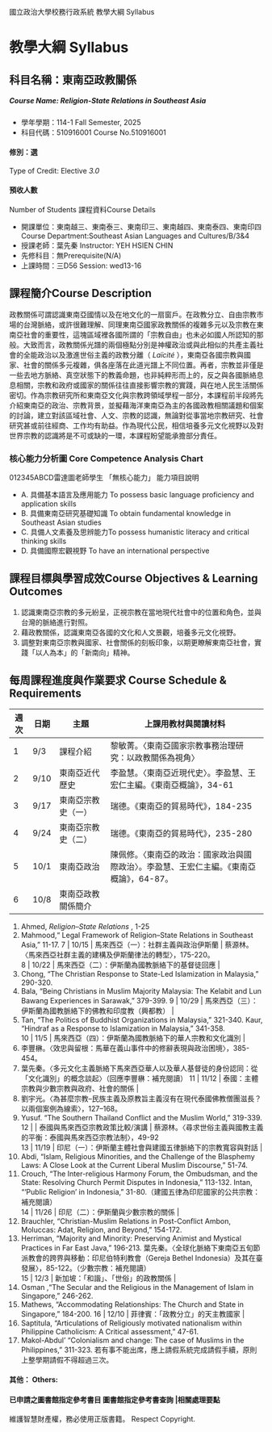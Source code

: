 國立政治大學校務行政系統 教學大綱 Syllabus
# 教學大綱 Syllabus
##  科目名稱：東南亞政教關係
#####  Course Name: Religion-State Relations in Southeast Asia
  * 學年學期：114-1 Fall Semester, 2025 
  * 科目代碼：510916001 Course No.510916001
#### 修別：選
Type of Credit: Elective 
_3.0_
#### 預收人數
Number of Students
課程資料Course Details
  * 開課單位：東南越三、東南泰三、東南印三、東南越四、東南泰四、東南印四 Course Department:Southeast Asian Languages and Cultures/B/3&4 
  * 授課老師：葉先秦 Instructor: YEH HSIEN CHIN 
  * 先修科目：無Prerequisite(N/A)
  * 上課時間：三D56 Session: wed13-16 
##  課程簡介Course Description
政教關係可謂認識東南亞國情以及在地文化的一扇窗戶。在政教分立、自由宗教市場的台灣脈絡，或許很難理解、同理東南亞國家政教關係的複雜多元以及宗教在東南亞社會的重要性，這塊區域裡各國所謂的「宗教自由」也未必如國人所認知的那般。大致而言，政教關係光譜的兩個極點分別是神權政治或與此相似的共產主義社會的全能政治以及激進世俗主義的政教分離（ _Laïcité_ ），東南亞各國宗教與國家、社會的關係多元複雜，俱各座落在此道光譜上不同位置。再者，宗教並非僅是一些去地方脈絡、真空狀態下的教義命題，也非純粹形而上的，反之與各國脈絡息息相關，宗教和政府或國家的關係往往直接影響宗教的實踐，與在地人民生活關係密切。作為宗教研究所和東南亞文化與宗教跨領域學程一部分，本課程前半段將先介紹東南亞的政治、宗教背景，並擬藉海洋東南亞為主的各國政教相關議題和個案的討論，建立對該區域社會、人文、宗教的認識，無論對從事當地宗教研究、社會研究甚或前往經商、工作均有助益。作為現代公民，相信培養多元文化視野以及對世界宗教的認識將是不可或缺的一環，本課程盼望能承擔部分責任。
###  核心能力分析圖 Core Competence Analysis Chart
012345ABCD雷達圖老師學生
「無核心能力」 
能力項目說明
  * A. 具備基本語言及應用能力 To possess basic language proficiency and application skills
  * B. 具備東南亞研究基礎知識 To obtain fundamental knowledge in Southeast Asian studies
  * C. 具備人文素養及思辨能力To possess humanistic literacy and critical thinking skills
  * D. 具備國際宏觀視野 To have an international perspective
##  課程目標與學習成效Course Objectives & Learning Outcomes 
  1. 認識東南亞宗教的多元紛呈，正視宗教在當地現代社會中的位置和角色，並與台灣的脈絡進行對照。
  2. 藉政教關係，認識東南亞各國的文化和人文景觀，培養多元文化視野。
  3. 調整對東南亞宗教與國家、社會關係的刻板印象，以期更瞭解東南亞社會，實踐「以人為本」的「新南向」精神。
##  每周課程進度與作業要求 Course Schedule & Requirements
週次 |  日期 |  主題 |  上課用教材與閱讀材料  
---|---|---|---  
1 |  9/3 |  課程介紹 |  黎敏菁。〈東南亞國家宗教事務治理研究：以政教關係為視角〉  
2 |  9/10 |  東南亞近代歷史 |  李盈慧。〈東南亞近現代史〉。李盈慧、王宏仁主編。《東南亞概論》，34-61  
3 |  9/17 |  東南亞宗教史（一） |  瑞德。《東南亞的貿易時代》，184-235  
4 |  9/24 |  東南亞宗教史（二） |  瑞德。《東南亞的貿易時代》，235-280  
5 |  10/1 |  東南亞政治 |  陳佩修。〈東南亞的政治：國家政治與國際政治〉。李盈慧、王宏仁主編。《東南亞概論》，64-87。  
6 |  10/8 |  東南亞政教關係簡介 | 
  1. Ahmed, _Religion–State Relations_ , 1-25
  2. Mahmood,“ Legal Framework of Religion–State Relations in Southeast Asia,” 11-17.
7 |  10/15 |  馬來西亞（一）：社群主義與政治伊斯蘭 |  蔡源林。〈馬來西亞社群主義的建構及伊斯蘭律法的轉型〉，175-220。  
8 |  10/22 |  馬來西亞（二）：伊斯蘭為國教脈絡下的基督徒回應 | 
  1. Chong, “The Christian Response to State-Led Islamization in Malaysia,” 290-320.
  2. Bala, “Being Christians in Muslim Majority Malaysia: The Kelabit and Lun Bawang Experiences in Sarawak,” 379-399.
9 |  10/29 |  馬來西亞（三）：伊斯蘭為國教脈絡下的佛教和印度教（興都教） | 
  1. Tan, “The Politics of Buddhist Organizations in Malaysia,” 321-340.
Kaur, “Hindraf as a Response to Islamization in Malaysia,” 341-358.  
10 |  11/5 |  馬來西亞（四）：伊斯蘭為國教脈絡下的華人宗教和文化識別 | 
  1. 李豐楙。〈效忠與留根：馬華在義山事件中的修辭表現與政治困境〉，385-454。
  2. 葉先秦。〈多元文化主義脈絡下馬來西亞華人以及華人基督徒的身份認同：從「文化識別」的概念談起〉（回應李豐楙：補充閱讀）
11 |  11/12 |  泰國：主體宗教與少數宗教與政府、社會的關係 | 
  1. 劉宇光。〈為甚麼宗教–民族主義及原教旨主義沒有在現代泰國佛教僧團滋長？以兩個案例為線索〉，127–168。
  2. Yusuf. “The Southern Thailand Conflict and the Muslim World,” 319-339.
12 |  |  泰國與馬來西亞宗教政策比較/演講 |  蔡源林。〈尋求世俗主義與國教主義的平衡：泰國與馬來西亞宗教法制〉，49-92  
13 |  11/19 |  印尼（一）：伊斯蘭主體社會與建國五律脈絡下的宗教寬容與對話 | 
  1. Abdi, “Islam, Religious Minorities, and the Challenge of the Blasphemy Laws: A Close Look at the Current Liberal Muslim Discourse,” 51-74.
  2. Crouch, “The Inter-religious Harmony Forum, the Ombudsman, and the State: Resolving Church Permit Disputes in Indonesia,” 113-132.
Intan, “‘Public Religion’ in Indonesia,” 31-80.（建國五律為印尼國家的公共宗教：補充閱讀）  
14 |  11/26 |  印尼（二）：伊斯蘭與少數宗教的關係 | 
  1. Brauchler, “Christian-Muslim Relations in Post-Conflict Ambon, Moluccas: Adat, Religion, and Beyond,” 154-172.
  2. Herriman, “Majority and Minority: Preserving Animist and Mystical Practices in Far East Java,” 196-213.
葉先秦。〈全球化脈絡下東南亞五旬節派教會的跨界與移動：印尼伯特利教會（Gereja Bethel Indonesia）及其在臺發展〉，85-122。（少數宗教：補充閱讀）  
15 |  12/3 |  新加坡：「和諧」、「世俗」的政教關係 | 
  1. Osman ,“The Secular and the Religious in the Management of Islam in Singapore,” 246-262.
  2. Mathews, “Accommodating Relationships: The Church and State in Singapore,” 184-200.
16 |  12/10 |  菲律賓：「政教分立」的天主教國家 | 
  1. Saptitula, “Articulations of Religiously motivated nationalism within Philippine Catholicism: A Critical assessment,” 47-61.
  2. Makol-Abdul’ “Colonialism and change: The case of Muslims in the Philippines,” 311-323.
若有事不能出席，應上請假系統完成請假手續，原則上整學期請假不得超過三次。
####  其他： Others:
####  已申請之圖書館指定參考書目  圖書館指定參考書查詢 |相關處理要點
維護智慧財產權，務必使用正版書籍。 Respect Copyright.